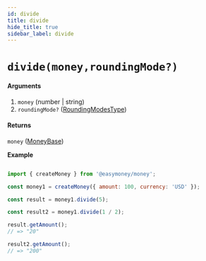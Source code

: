 ```yaml
---
id: divide
title: divide
hide_title: true
sidebar_label: divide
---
```


# `divide(money,roundingMode?)`

#### Arguments

1. `money` (number | string)
2. `roundingMode?` ([RoundingModesType](Description.md#roundingmodestype))

#### Returns

`money` ([MoneyBase](Description.md#moneybase))


**Example**

```js

import { createMoney } from '@easymoney/money';

const money1 = createMoney({ amount: 100, currency: 'USD' });

const result = money1.divide(5);

const result2 = money1.divide(1 / 2);

result.getAmount();
// => "20"

result2.getAmount();
// => "200"

```